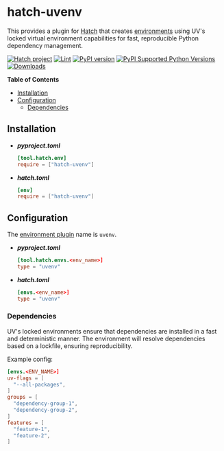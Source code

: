 # hatch-uvenv

This provides a plugin for [Hatch](https://github.com/pypa/hatch) that creates
[environments](https://hatch.pypa.io/latest/environment/) using UV's locked virtual environment
capabilities for fast, reproducible Python dependency management.

[![Hatch project](https://img.shields.io/badge/%F0%9F%A5%9A-Hatch-4051b5.svg)](https://github.com/pypa/hatch)
[![Lint](https://github.com/djcopley/hatch-uvenv/actions/workflows/lint.yml/badge.svg?branch=main)](https://github.com/djcopley/hatch-uvenv/actions/workflows/lint.yml)
[![PyPI version](https://badge.fury.io/py/hatch-uvenv.svg)](https://badge.fury.io/py/hatch-uvenv)
[![PyPI Supported Python Versions](https://img.shields.io/pypi/pyversions/hatch-uvenv.svg)](https://pypi.python.org/pypi/hatch-uvenv/)
[![Downloads](https://static.pepy.tech/badge/hatch-uvenv)](https://pepy.tech/project/hatch-uvenv)

**Table of Contents**

- [Installation](#installation)
- [Configuration](#configuration)
  - [Dependencies](#dependencies)

## Installation

- ***pyproject.toml***

    ```toml
    [tool.hatch.env]
    require = ["hatch-uvenv"]
    ```

- ***hatch.toml***

    ```toml
    [env]
    require = ["hatch-uvenv"]
    ```

## Configuration

The [environment plugin](https://hatch.pypa.io/latest/plugins/environment/) name is `uvenv`.

- ***pyproject.toml***

    ```toml
    [tool.hatch.envs.<env_name>]
    type = "uvenv"
    ```

- ***hatch.toml***

    ```toml
    [envs.<env_name>]
    type = "uvenv"
    ```

### Dependencies

UV's locked environments ensure that dependencies are installed in a fast and deterministic manner.
The environment will resolve dependencies based on a lockfile, ensuring reproducibility.

Example config:

```toml
[envs.<ENV_NAME>]
uv-flags = [
  "--all-packages",
]
groups = [
  "dependency-group-1",
  "dependency-group-2",
]
features = [
  "feature-1",
  "feature-2",
]
```

